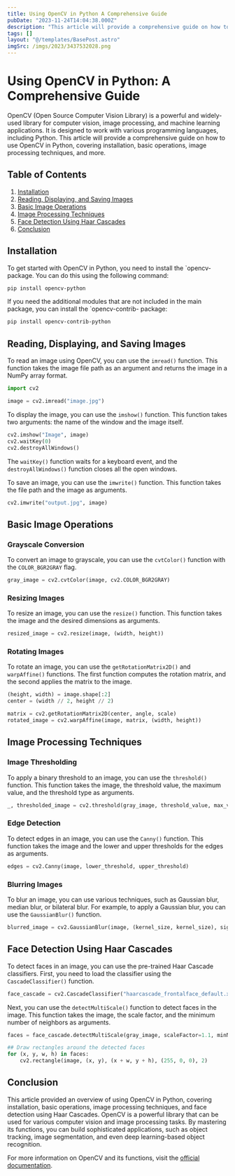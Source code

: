 ```yaml
---
title: Using OpenCV in Python A Comprehensive Guide
pubDate: "2023-11-24T14:04:38.000Z"
description: "This article will provide a comprehensive guide on how to use OpenCV in Python, covering installation, basic operations, image processing techniques, and more."
tags: []
layout: "@/templates/BasePost.astro"
imgSrc: /imgs/2023/3437532028.png
---
```

# Using OpenCV in Python: A Comprehensive Guide

OpenCV (Open Source Computer Vision Library) is a powerful and widely-used library for computer vision, image processing, and machine learning applications. It is designed to work with various programming languages, including Python. This article will provide a comprehensive guide on how to use OpenCV in Python, covering installation, basic operations, image processing techniques, and more.

## Table of Contents

1. [Installation](#installation)
2. [Reading, Displaying, and Saving Images](#reading-displaying-and-saving-images)
3. [Basic Image Operations](#basic-image-operations)
4. [Image Processing Techniques](#image-processing-techniques)
5. [Face Detection Using Haar Cascades](#face-detection-using-haar-cascades)
6. [Conclusion](#conclusion)

## Installation <a name="installation"></a>

To get started with OpenCV in Python, you need to install the `opencv- package. You can do this using the following command:

```bash
pip install opencv-python
```

If you need the additional modules that are not included in the main package, you can install the `opencv-contrib- package:

```bash
pip install opencv-contrib-python
```

## Reading, Displaying, and Saving Images <a name="reading-displaying-and-saving-images"></a>

To read an image using OpenCV, you can use the `imread()` function. This function takes the image file path as an argument and returns the image in a NumPy array format.

```python
import cv2

image = cv2.imread("image.jpg")
```

To display the image, you can use the `imshow()` function. This function takes two arguments: the name of the window and the image itself.

```python
cv2.imshow("Image", image)
cv2.waitKey(0)
cv2.destroyAllWindows()
```

The `waitKey()` function waits for a keyboard event, and the `destroyAllWindows()` function closes all the open windows.

To save an image, you can use the `imwrite()` function. This function takes the file path and the image as arguments.

```python
cv2.imwrite("output.jpg", image)
```

## Basic Image Operations <a name="basic-image-operations"></a>

### Grayscale Conversion

To convert an image to grayscale, you can use the `cvtColor()` function with the `COLOR_BGR2GRAY` flag.

```python
gray_image = cv2.cvtColor(image, cv2.COLOR_BGR2GRAY)
```

### Resizing Images

To resize an image, you can use the `resize()` function. This function takes the image and the desired dimensions as arguments.

```python
resized_image = cv2.resize(image, (width, height))
```

### Rotating Images

To rotate an image, you can use the `getRotationMatrix2D()` and `warpAffine()` functions. The first function computes the rotation matrix, and the second applies the matrix to the image.

```python
(height, width) = image.shape[:2]
center = (width // 2, height // 2)

matrix = cv2.getRotationMatrix2D(center, angle, scale)
rotated_image = cv2.warpAffine(image, matrix, (width, height))
```

## Image Processing Techniques <a name="image-processing-techniques"></a>

### Image Thresholding

To apply a binary threshold to an image, you can use the `threshold()` function. This function takes the image, the threshold value, the maximum value, and the threshold type as arguments.

```python
_, thresholded_image = cv2.threshold(gray_image, threshold_value, max_value, cv2.THRESH_BINARY)
```

### Edge Detection

To detect edges in an image, you can use the `Canny()` function. This function takes the image and the lower and upper thresholds for the edges as arguments.

```python
edges = cv2.Canny(image, lower_threshold, upper_threshold)
```

### Blurring Images

To blur an image, you can use various techniques, such as Gaussian blur, median blur, or bilateral blur. For example, to apply a Gaussian blur, you can use the `GaussianBlur()` function.

```python
blurred_image = cv2.GaussianBlur(image, (kernel_size, kernel_size), sigma)
```

## Face Detection Using Haar Cascades <a name="face-detection-using-haar-cascades"></a>

To detect faces in an image, you can use the pre-trained Haar Cascade classifiers. First, you need to load the classifier using the `CascadeClassifier()` function.

```python
face_cascade = cv2.CascadeClassifier("haarcascade_frontalface_default.xml")
```

Next, you can use the `detectMultiScale()` function to detect faces in the image. This function takes the image, the scale factor, and the minimum number of neighbors as arguments.

```python
faces = face_cascade.detectMultiScale(gray_image, scaleFactor=1.1, minNeighbors=5)

## Draw rectangles around the detected faces
for (x, y, w, h) in faces:
    cv2.rectangle(image, (x, y), (x + w, y + h), (255, 0, 0), 2)
```

## Conclusion <a name="conclusion"></a>

This article provided an overview of using OpenCV in Python, covering installation, basic operations, image processing techniques, and face detection using Haar Cascades. OpenCV is a powerful library that can be used for various computer vision and image processing tasks. By mastering its functions, you can build sophisticated applications, such as object tracking, image segmentation, and even deep learning-based object recognition.

For more information on OpenCV and its functions, visit the [official documentation](https://docs.opencv.org/master/d6/d00/tutorial_py_root.html).
